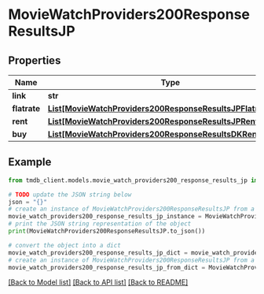 # MovieWatchProviders200ResponseResultsJP


## Properties

Name | Type | Description | Notes
------------ | ------------- | ------------- | -------------
**link** | **str** |  | [optional] 
**flatrate** | [**List[MovieWatchProviders200ResponseResultsJPFlatrateInner]**](MovieWatchProviders200ResponseResultsJPFlatrateInner.md) |  | [optional] 
**rent** | [**List[MovieWatchProviders200ResponseResultsJPRentInner]**](MovieWatchProviders200ResponseResultsJPRentInner.md) |  | [optional] 
**buy** | [**List[MovieWatchProviders200ResponseResultsDKRentInner]**](MovieWatchProviders200ResponseResultsDKRentInner.md) |  | [optional] 

## Example

```python
from tmdb_client.models.movie_watch_providers200_response_results_jp import MovieWatchProviders200ResponseResultsJP

# TODO update the JSON string below
json = "{}"
# create an instance of MovieWatchProviders200ResponseResultsJP from a JSON string
movie_watch_providers200_response_results_jp_instance = MovieWatchProviders200ResponseResultsJP.from_json(json)
# print the JSON string representation of the object
print(MovieWatchProviders200ResponseResultsJP.to_json())

# convert the object into a dict
movie_watch_providers200_response_results_jp_dict = movie_watch_providers200_response_results_jp_instance.to_dict()
# create an instance of MovieWatchProviders200ResponseResultsJP from a dict
movie_watch_providers200_response_results_jp_from_dict = MovieWatchProviders200ResponseResultsJP.from_dict(movie_watch_providers200_response_results_jp_dict)
```
[[Back to Model list]](../README.md#documentation-for-models) [[Back to API list]](../README.md#documentation-for-api-endpoints) [[Back to README]](../README.md)


